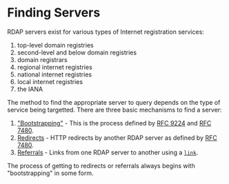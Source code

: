 # Finding Servers

RDAP servers exist for various types of Internet registration services:

1. top-level domain registries
1. second-level and below domain registries
1. domain registrars
1. regional internet registries
1. national internet registries
1. local internet registries
1. the IANA

The method to find the appropriate server to query depends on the type
of service being targetted. There are three basic mechanisms to find a server:

1. ["Bootstrapping"](iana.md) - This is the process defined by [RFC 9224](https://datatracker.ietf.org/doc/html/rfc9224) and [RFC 7480](https://datatracker.ietf.org/doc/html/rfc7480#autoid-28).
2. [Redirects](redirects.md) - HTTP redirects by another RDAP server as defined by [RFC 7480](https://datatracker.ietf.org/doc/html/rfc7480#autoid-10).
3. [Referrals](referrals.md) - Links from one RDAP server to another using a [`link`](../protocol/common_data_structures.html#links).

The process of getting to redirects or referrals always begins with "bootstrapping" in some form.
